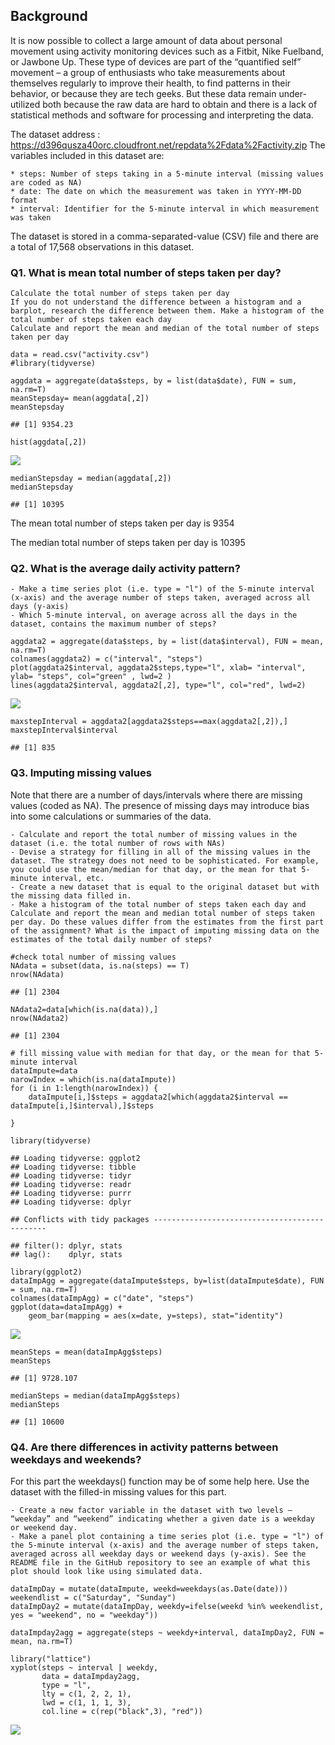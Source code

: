 Background
----------

It is now possible to collect a large amount of data about personal
movement using activity monitoring devices such as a Fitbit, Nike
Fuelband, or Jawbone Up. These type of devices are part of the
“quantified self” movement – a group of enthusiasts who take
measurements about themselves regularly to improve their health, to find
patterns in their behavior, or because they are tech geeks. But these
data remain under-utilized both because the raw data are hard to obtain
and there is a lack of statistical methods and software for processing
and interpreting the data.

The dataset address :
<https://d396qusza40orc.cloudfront.net/repdata%2Fdata%2Factivity.zip>
The variables included in this dataset are:

    * steps: Number of steps taking in a 5-minute interval (missing values are coded as NA)
    * date: The date on which the measurement was taken in YYYY-MM-DD format
    * interval: Identifier for the 5-minute interval in which measurement was taken

The dataset is stored in a comma-separated-value (CSV) file and there
are a total of 17,568 observations in this dataset.

### Q1. What is mean total number of steps taken per day?

    Calculate the total number of steps taken per day
    If you do not understand the difference between a histogram and a barplot, research the difference between them. Make a histogram of the total number of steps taken each day
    Calculate and report the mean and median of the total number of steps taken per day

    data = read.csv("activity.csv")
    #library(tidyverse)

    aggdata = aggregate(data$steps, by = list(data$date), FUN = sum, na.rm=T)
    meanStepsday= mean(aggdata[,2])
    meanStepsday

    ## [1] 9354.23

    hist(aggdata[,2])

![](PA1_template_files/figure-markdown_strict/calculatestepsperday-1.png)

    medianStepsday = median(aggdata[,2])
    medianStepsday

    ## [1] 10395

The mean total number of steps taken per day is 9354

The median total number of steps taken per day is 10395

### Q2. What is the average daily activity pattern?

    - Make a time series plot (i.e. type = "l") of the 5-minute interval (x-axis) and the average number of steps taken, averaged across all days (y-axis)
    - Which 5-minute interval, on average across all the days in the dataset, contains the maximum number of steps?

    aggdata2 = aggregate(data$steps, by = list(data$interval), FUN = mean, na.rm=T)
    colnames(aggdata2) = c("interval", "steps")
    plot(aggdata2$interval, aggdata2$steps,type="l", xlab= "interval", ylab= "steps", col="green" , lwd=2 )
    lines(aggdata2$interval, aggdata2[,2], type="l", col="red", lwd=2)

![](PA1_template_files/figure-markdown_strict/averagedailyactivitypattern-1.png)

    maxstepInterval = aggdata2[aggdata2$steps==max(aggdata2[,2]),]
    maxstepInterval$interval

    ## [1] 835

### Q3. Imputing missing values

Note that there are a number of days/intervals where there are missing
values (coded as NA). The presence of missing days may introduce bias
into some calculations or summaries of the data.

    - Calculate and report the total number of missing values in the dataset (i.e. the total number of rows with NAs)
    - Devise a strategy for filling in all of the missing values in the dataset. The strategy does not need to be sophisticated. For example, you could use the mean/median for that day, or the mean for that 5-minute interval, etc.
    - Create a new dataset that is equal to the original dataset but with the missing data filled in.
    - Make a histogram of the total number of steps taken each day and Calculate and report the mean and median total number of steps taken per day. Do these values differ from the estimates from the first part of the assignment? What is the impact of imputing missing data on the estimates of the total daily number of steps?

    #check total number of missing values 
    NAdata = subset(data, is.na(steps) == T)
    nrow(NAdata)

    ## [1] 2304

    NAdata2=data[which(is.na(data)),]
    nrow(NAdata2)

    ## [1] 2304

    # fill missing value with median for that day, or the mean for that 5-minute interval
    dataImpute=data
    narowIndex = which(is.na(dataImpute))
    for (i in 1:length(narowIndex)) {
        dataImpute[i,]$steps = aggdata2[which(aggdata2$interval == dataImpute[i,]$interval),]$steps
        
    }

    library(tidyverse)

    ## Loading tidyverse: ggplot2
    ## Loading tidyverse: tibble
    ## Loading tidyverse: tidyr
    ## Loading tidyverse: readr
    ## Loading tidyverse: purrr
    ## Loading tidyverse: dplyr

    ## Conflicts with tidy packages ----------------------------------------------

    ## filter(): dplyr, stats
    ## lag():    dplyr, stats

    library(ggplot2)
    dataImpAgg = aggregate(dataImpute$steps, by=list(dataImpute$date), FUN = sum, na.rm=T)
    colnames(dataImpAgg) = c("date", "steps")
    ggplot(data=dataImpAgg) + 
        geom_bar(mapping = aes(x=date, y=steps), stat="identity")

![](PA1_template_files/figure-markdown_strict/unnamed-chunk-1-1.png)

    meanSteps = mean(dataImpAgg$steps)
    meanSteps

    ## [1] 9728.107

    medianSteps = median(dataImpAgg$steps)
    medianSteps

    ## [1] 10600

### Q4. Are there differences in activity patterns between weekdays and weekends?

For this part the weekdays() function may be of some help here. Use the
dataset with the filled-in missing values for this part.

    - Create a new factor variable in the dataset with two levels – “weekday” and “weekend” indicating whether a given date is a weekday or weekend day.
    - Make a panel plot containing a time series plot (i.e. type = "l") of the 5-minute interval (x-axis) and the average number of steps taken, averaged across all weekday days or weekend days (y-axis). See the README file in the GitHub repository to see an example of what this plot should look like using simulated data.

    dataImpDay = mutate(dataImpute, weekd=weekdays(as.Date(date)))
    weekendlist = c("Saturday", "Sunday")
    dataImpDay2 = mutate(dataImpDay, weekdy=ifelse(weekd %in% weekendlist, yes = "weekend", no = "weekday"))

    dataImpday2agg = aggregate(steps ~ weekdy+interval, dataImpDay2, FUN = mean, na.rm=T)

    library("lattice")
    xyplot(steps ~ interval | weekdy,
           data = dataImpday2agg,
           type = "l",
           lty = c(1, 2, 2, 1),
           lwd = c(1, 1, 1, 3),
           col.line = c(rep("black",3), "red"))

![](PA1_template_files/figure-markdown_strict/unnamed-chunk-2-1.png)
